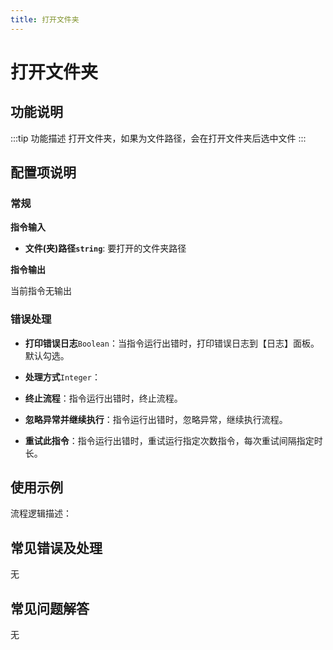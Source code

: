 ```yaml
---
title: 打开文件夹
---
```


# 打开文件夹

## 功能说明

:::tip 功能描述
打开文件夹，如果为文件路径，会在打开文件夹后选中文件
:::

## 配置项说明

### 常规

**指令输入**

- **文件(夹)路径`string`**: 要打开的文件夹路径


**指令输出**

当前指令无输出

### 错误处理

- **打印错误日志**`Boolean`：当指令运行出错时，打印错误日志到【日志】面板。默认勾选。

- **处理方式**`Integer`：

 - **终止流程**：指令运行出错时，终止流程。

 - **忽略异常并继续执行**：指令运行出错时，忽略异常，继续执行流程。

 - **重试此指令**：指令运行出错时，重试运行指定次数指令，每次重试间隔指定时长。

## 使用示例

流程逻辑描述：

## 常见错误及处理

无

## 常见问题解答

无

